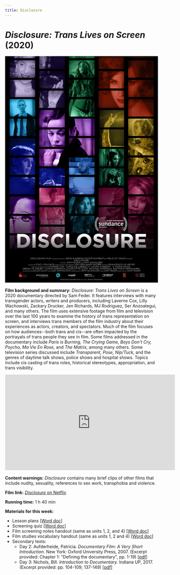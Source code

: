 ```yaml
---
title: Disclosure
---
```

# *Disclosure: Trans Lives on Screen* (2020)

<a href="/modules/unit 3: documentary/disclosure.jpg">
<img src="/modules/unit 3: documentary/disclosure.jpg" class="poster">
</a>

**Film background and summary:** *Disclosure: Trans Lives on Screen* is a 2020 documentary directed by Sam Feder. It features interviews with many transgender actors, writers and producers, including Laverne Cox, Lilly Wachowski, Zackary Drucker, Jen Richards, MJ Rodriguez, Ser Anzoategui, and many others. The film uses extensive footage from film and television over the last 100 years to examine the history of trans representation on screen, and interviews trans members of the film industry about their experiences as actors, creators, and spectators. Much of the film focuses on how audiences--both trans and cis--are often impacted by the portrayals of trans people they see in film. Some films addressed in the documentary include *Paris is Burning,* *The Crying Game,* *Boys Don't Cry,* *Psycho,* *Ma Vie En Rose,* and *The Matrix,* among many others. Some television series discussed include *Transparent,* *Pose,* *Nip/Tuck,* and the genres of daytime talk shows, police shows and hospital shows. Topics include cis casting of trans roles, historical stereotypes, appropriation, and trans visibility.

<div class="video-container">
<iframe width="560" height="315" src="https://www.youtube.com/embed/2eF4m5AJhpA" frameborder="0" allow="accelerometer; autoplay; clipboard-write; encrypted-media; gyroscope; picture-in-picture" allowfullscreen></iframe>
</div>

**Content warnings:** *Disclosure* contains many brief clips of other films that include nudity, sexuality, references to sex work, transphobia and violence.

**Film link:** [*Disclosure* on Netflix](https://www.netflix.com/watch/81284247?trackId=13752289&tctx=0%2C0%2Cc52788b3e7134c279c86d6bb968bf169db8c2c48%3A7e15f0ee95e1636836223efbf3f0334f91377b42%2Cc52788b3e7134c279c86d6bb968bf169db8c2c48%3A7e15f0ee95e1636836223efbf3f0334f91377b42%2Cunknown%2C)

**Running time:** 1 h 40 min

**Materials for this week:**
* Lesson plans [<a href="/modules/unit 3: documentary/Disclosure LP.docx" download>Word doc</a>]
* Screening quiz [<a href="/modules/unit 3: documentary/Disclosure Quiz.docx" download>Word doc</a>]
* Film screening notes handout (same as units 1, 2, and 4) [<a href="/modules/unit 3: documentary/Film Screening Notes Handout.docx" download>Word doc</a>]
* Film studies vocabulary handout (same as units 1, 2 and 4) [<a href="/modules/unit 3: documentary/Film Studies Vocabulary.docx" download>Word doc</a>]
* Secondary texts:
    * Day 2: Aufderheide, Patricia. *Documentary Film: A Very Short Introduction.* New York: Oxford University Press, 2007. (Excerpt provided: Chapter 1: "Defining the documentary", pp. 1-19) [<a href="/modules/unit 3: documentary/Defining the Documentary.pdf" download>pdf</a>]
    * Day 3: Nichols, Bill. *Introduction to Documentary.* Indiana UP, 2017. (Excerpt provided: pp. 104-109; 137-149) [<a href="/modules/unit 3: documentary/Nichols Introduction to Documentary.pdf" download>pdf</a>]
